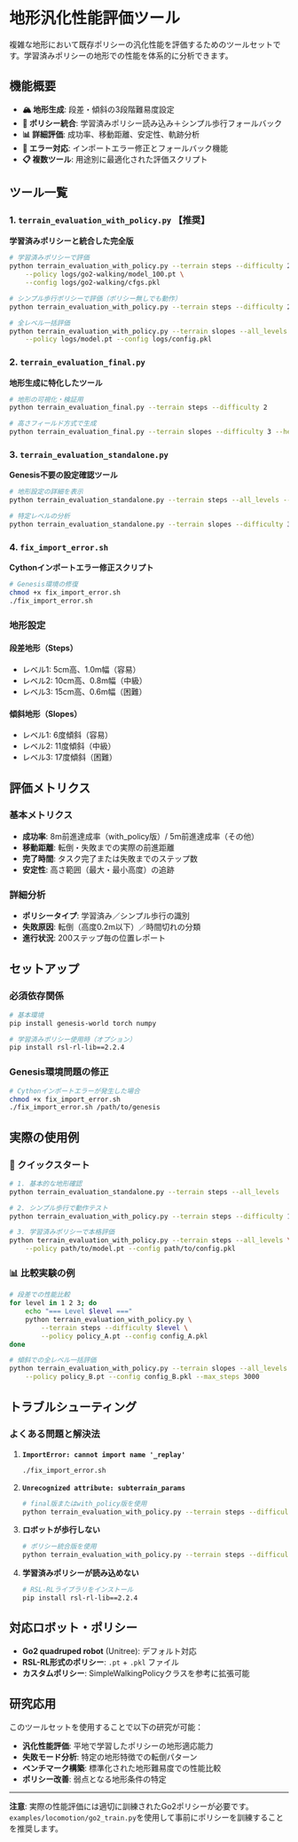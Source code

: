 # 地形汎化性能評価ツール

複雑な地形において既存ポリシーの汎化性能を評価するためのツールセットです。学習済みポリシーの地形での性能を体系的に分析できます。

## 機能概要

- **🏔️ 地形生成**: 段差・傾斜の3段階難易度設定
- **🤖 ポリシー統合**: 学習済みポリシー読み込み＋シンプル歩行フォールバック
- **📊 詳細評価**: 成功率、移動距離、安定性、軌跡分析
- **🔧 エラー対応**: インポートエラー修正とフォールバック機能
- **📋 複数ツール**: 用途別に最適化された評価スクリプト

## ツール一覧

### 1. `terrain_evaluation_with_policy.py` 【推奨】
**学習済みポリシーと統合した完全版**

```bash
# 学習済みポリシーで評価
python terrain_evaluation_with_policy.py --terrain steps --difficulty 2 \
    --policy logs/go2-walking/model_100.pt \
    --config logs/go2-walking/cfgs.pkl

# シンプル歩行ポリシーで評価（ポリシー無しでも動作）
python terrain_evaluation_with_policy.py --terrain steps --difficulty 2

# 全レベル一括評価
python terrain_evaluation_with_policy.py --terrain slopes --all_levels \
    --policy logs/model.pt --config logs/config.pkl
```

### 2. `terrain_evaluation_final.py`
**地形生成に特化したツール**

```bash
# 地形の可視化・検証用
python terrain_evaluation_final.py --terrain steps --difficulty 2

# 高さフィールド方式で生成
python terrain_evaluation_final.py --terrain slopes --difficulty 3 --height_field
```

### 3. `terrain_evaluation_standalone.py`
**Genesis不要の設定確認ツール**

```bash
# 地形設定の詳細を表示
python terrain_evaluation_standalone.py --terrain steps --all_levels --show_code

# 特定レベルの分析
python terrain_evaluation_standalone.py --terrain slopes --difficulty 3
```

### 4. `fix_import_error.sh`
**Cythonインポートエラー修正スクリプト**

```bash
# Genesis環境の修復
chmod +x fix_import_error.sh
./fix_import_error.sh
```

### 地形設定

#### 段差地形（Steps）
- レベル1: 5cm高、1.0m幅（容易）
- レベル2: 10cm高、0.8m幅（中級）
- レベル3: 15cm高、0.6m幅（困難）

#### 傾斜地形（Slopes）  
- レベル1: 6度傾斜（容易）
- レベル2: 11度傾斜（中級）
- レベル3: 17度傾斜（困難）

## 評価メトリクス

### 基本メトリクス
- **成功率**: 8m前進達成率（with_policy版）/ 5m前進達成率（その他）
- **移動距離**: 転倒・失敗までの実際の前進距離
- **完了時間**: タスク完了または失敗までのステップ数
- **安定性**: 高さ範囲（最大・最小高度）の追跡

### 詳細分析
- **ポリシータイプ**: 学習済み／シンプル歩行の識別
- **失敗原因**: 転倒（高度0.2m以下）／時間切れの分類
- **進行状況**: 200ステップ毎の位置レポート

## セットアップ

### 必須依存関係
```bash
# 基本環境
pip install genesis-world torch numpy

# 学習済みポリシー使用時（オプション）
pip install rsl-rl-lib==2.2.4
```

### Genesis環境問題の修正
```bash
# Cythonインポートエラーが発生した場合
chmod +x fix_import_error.sh
./fix_import_error.sh /path/to/genesis
```

## 実際の使用例

### 🚀 クイックスタート
```bash
# 1. 基本的な地形確認
python terrain_evaluation_standalone.py --terrain steps --all_levels

# 2. シンプル歩行で動作テスト
python terrain_evaluation_with_policy.py --terrain steps --difficulty 1

# 3. 学習済みポリシーで本格評価
python terrain_evaluation_with_policy.py --terrain steps --all_levels \
    --policy path/to/model.pt --config path/to/config.pkl
```

### 📊 比較実験の例
```bash
# 段差での性能比較
for level in 1 2 3; do
    echo "=== Level $level ==="
    python terrain_evaluation_with_policy.py \
        --terrain steps --difficulty $level \
        --policy policy_A.pt --config config_A.pkl
done

# 傾斜での全レベル一括評価
python terrain_evaluation_with_policy.py --terrain slopes --all_levels \
    --policy policy_B.pt --config config_B.pkl --max_steps 3000
```

## トラブルシューティング

### よくある問題と解決法

1. **`ImportError: cannot import name '_replay'`**
   ```bash
   ./fix_import_error.sh
   ```

2. **`Unrecognized attribute: subterrain_params`**
   ```bash
   # final版またはwith_policy版を使用
   python terrain_evaluation_with_policy.py --terrain steps --difficulty 2
   ```

3. **ロボットが歩行しない**
   ```bash
   # ポリシー統合版を使用
   python terrain_evaluation_with_policy.py --terrain steps --difficulty 1
   ```

4. **学習済みポリシーが読み込めない**
   ```bash
   # RSL-RLライブラリをインストール
   pip install rsl-rl-lib==2.2.4
   ```

## 対応ロボット・ポリシー

- **Go2 quadruped robot** (Unitree): デフォルト対応
- **RSL-RL形式のポリシー**: `.pt` + `.pkl` ファイル
- **カスタムポリシー**: SimpleWalkingPolicyクラスを参考に拡張可能

## 研究応用

このツールセットを使用することで以下の研究が可能：

- **汎化性能評価**: 平地で学習したポリシーの地形適応能力
- **失敗モード分析**: 特定の地形特徴での転倒パターン
- **ベンチマーク構築**: 標準化された地形難易度での性能比較
- **ポリシー改善**: 弱点となる地形条件の特定

---

**注意**: 実際の性能評価には適切に訓練されたGo2ポリシーが必要です。`examples/locomotion/go2_train.py`を使用して事前にポリシーを訓練することを推奨します。